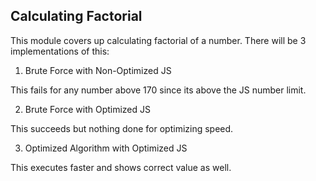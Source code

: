 ## Calculating Factorial

This module covers up calculating factorial of a number. There will be 3 implementations of this:

1. Brute Force with Non-Optimized JS

This fails for any number above 170 since its above the JS number limit.

2. Brute Force with Optimized JS

This succeeds but nothing done for optimizing speed.

3. Optimized Algorithm with Optimized JS

This executes faster and shows correct value as well.

